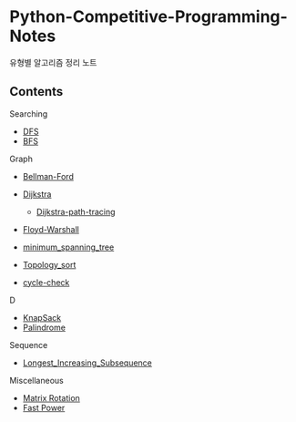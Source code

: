 # Python-Competitive-Programming-Notes
유형별 알고리즘 정리 노트

Contents
---
Searching

- [DFS](/Searching/dfs.py)
- [BFS](/Searching/bfs.py)

Graph

- [Bellman-Ford](/Graph/bellman_ford.py)
- [Dijkstra](/Graph/dijkstra.py)
    - [Dijkstra-path-tracing](/Graph/dijkstra_path_tracing.py)
- [Floyd-Warshall](/Graph/floyd-warshall.py)

- [minimum_spanning_tree](/Graph/minimum_spanning_tree.py)

- [Topology_sort](/Graph/topology_sort.py)
- [cycle-check](/Graph/cycle-check.py)

D

- [KnapSack](/DP/knapsack.py)
- [Palindrome](/DP/palindrome.py)

Sequence

- [Longest_Increasing_Subsequence](/Sequence/LIS.py)

Miscellaneous
- [Matrix Rotation](/Miscellaneous/matrix_rotation.py)
- [Fast Power](/Miscellaneous/fast_power.py)
